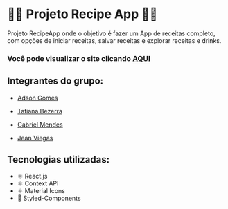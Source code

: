 <h1>🧑‍🍳 Projeto Recipe App 👨‍🍳</h1>

<p>Projeto RecipeApp onde o objetivo é fazer um App de receitas completo, com opções de iniciar receitas, salvar receitas e explorar receitas e drinks.</p>

<h3>Você pode visualizar o site clicando <a href="https://projeto-recipe-app-tau.vercel.app/ target="_blank" >AQUI</a></h3>

<h2>Integrantes do grupo:</h2>
<ul>
  <li><a href="https://www.linkedin.com/in/ACoAADF8tPABxLdVlduLLo4rfLny7Nfy0zyUlyg?lipi=urn%3Ali%3Apage%3Ad_flagship3_detail_base%3Bn3wf9EG3Rw%2B64FepQ9PnSw%3D%3D"><p>Adson Gomes</p></a></li>
  <li><a href="https://www.linkedin.com/in/ACoAABzz9swB9rvDyCJZb9o5b2dmgYHsw3GGLAI?lipi=urn%3Ali%3Apage%3Ad_flagship3_detail_base%3Bn3wf9EG3Rw%2B64FepQ9PnSw%3D%3D"><p>Tatiana Bezerra</p></a></li>
  <li><a href="https://www.linkedin.com/in/ACoAACQVXygBNglSrcDOCFyipqxblpQ8-yfGHmI?lipi=urn%3Ali%3Apage%3Ad_flagship3_detail_base%3Bn3wf9EG3Rw%2B64FepQ9PnSw%3D%3D"><p>Gabriel Mendes</p></a></li>
  <li><a href="https://www.linkedin.com/in/ACoAAArGTLwBiPNBOt_YSQIJR1NryVjluall5d8?lipi=urn%3Ali%3Apage%3Ad_flagship3_detail_base%3Bn3wf9EG3Rw%2B64FepQ9PnSw%3D%3D"><p>Jean Viegas</p></a></li>
</ul>

<h2>Tecnologias utilizadas: </h2>
<ul>
  <li>⚛️ React.js</li>
  <li>⚛️ Context API</li>
  <li>⚛️ Material Icons</li>
  <li>💅 Styled-Components</li>
</ul>
